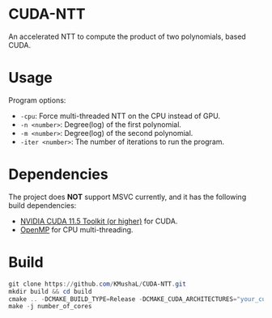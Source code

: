 # CUDA-NTT

An accelerated NTT to compute the product of two polynomials, based CUDA. 

# Usage

Program options:

- `-cpu`: Force multi-threaded NTT on the CPU instead of GPU. 
- `-n <number>`: Degree(log) of the first polynomial. 
- `-m <number>`: Degree(log) of the second polynomial.
- `-iter <number>`: The number of iterations to run the program. 

# Dependencies

The project does **NOT** support MSVC currently, and it has the following build dependencies:

- [NVIDIA CUDA 11.5 Toolkit (or higher)](https://developer.nvidia.com/cuda-toolkit) for CUDA.
- [OpenMP](https://www.openmp.org/) for CPU multi-threading.

# Build

```powershell
git clone https://github.com/KMushaL/CUDA-NTT.git
mkdir build && cd build
cmake .. -DCMAKE_BUILD_TYPE=Release -DCMAKE_CUDA_ARCHITECTURES="your_cuda_compute_capability"
make -j number_of_cores
```

